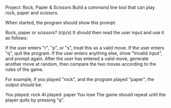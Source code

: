 Project: Rock, Paper & Scissors
Build a command line tool that can play rock, paper and scissors.

When started, the program should show this prompt:

Rock, paper or scissors? (r/p/s)
It should then read the user input and use it as follows:

If the user enters "r", "p", or "s", treat this as a valid move.
If the user enters "q", quit the program.
If the user enters anything else, show "Invalid input", and prompt again.
After the user has entered a valid move, generate another move at random, then compare the two moves according to the rules of the game.

For example, if you played "rock", and the program played "paper", the output should be:

You played: rock
AI played: paper
You lose
The game should repeat until the player quits by pressing "q".